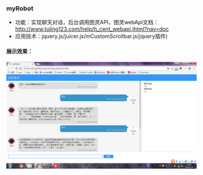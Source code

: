 ### myRobot
- 功能：实现聊天对话，后台调用图灵API，图灵webApi文档：http://www.tuling123.com/help/h_cent_webapi.jhtml?nav=doc
- 应用技术：jquery.js/juicer.js/mCustomScrollbar.js(jquery插件)
#### 展示效果：
![Image text](https://github.com/zhangyuanliang/myRobot/blob/master/img/img_1.png)
